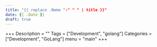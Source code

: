 ```yaml
---
title: "{{ replace .Name "-" " " | title }}"
date: {{ .Date }}
draft: true
---
```



+++
Description = ""
Tags = ["Development", "golang"]
Categories = ["Development", "GoLang"]
menu = "main"
+++
